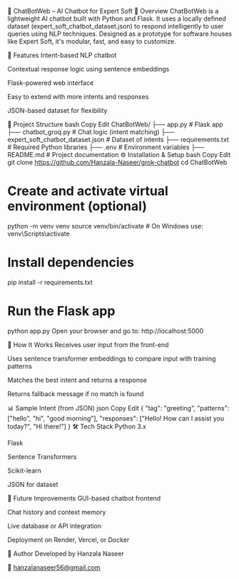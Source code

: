 🧠 ChatBotWeb – AI Chatbot for Expert Soft
📌 Overview
ChatBotWeb is a lightweight AI chatbot built with Python and Flask. It uses a locally defined dataset (expert_soft_chatbot_dataset.json) to respond intelligently to user queries using NLP techniques. Designed as a prototype for software houses like Expert Soft, it's modular, fast, and easy to customize.

🚀 Features
Intent-based NLP chatbot

Contextual response logic using sentence embeddings

Flask-powered web interface

Easy to extend with more intents and responses

JSON-based dataset for flexibility

📁 Project Structure
bash
Copy
Edit
ChatBotWeb/
├── app.py # Flask app
├── chatbot_groq.py # Chat logic (intent matching)
├── expert_soft_chatbot_dataset.json # Dataset of intents
├── requirements.txt # Required Python libraries
├── .env # Environment variables
├── README.md # Project documentation
⚙️ Installation & Setup
bash
Copy
Edit
git clone https://github.com/Hanzala-Naseer/grok-chatbot
cd ChatBotWeb

# Create and activate virtual environment (optional)

python -m venv venv
source venv/bin/activate # On Windows use: venv\Scripts\activate

# Install dependencies

pip install -r requirements.txt

# Run the Flask app

python app.py
Open your browser and go to: http://localhost:5000

🧩 How It Works
Receives user input from the front-end

Uses sentence transformer embeddings to compare input with training patterns

Matches the best intent and returns a response

Returns fallback message if no match is found

📊 Sample Intent (from JSON)
json
Copy
Edit
{
"tag": "greeting",
"patterns": ["hello", "hi", "good morning"],
"responses": ["Hello! How can I assist you today?", "Hi there!"]
}
🛠 Tech Stack
Python 3.x

Flask

Sentence Transformers

Scikit-learn

JSON for dataset

🧪 Future Improvements
GUI-based chatbot frontend

Chat history and context memory

Live database or API integration

Deployment on Render, Vercel, or Docker

👤 Author
Developed by Hanzala Naseer

📧 hanzalanaseer56@gmail.com
